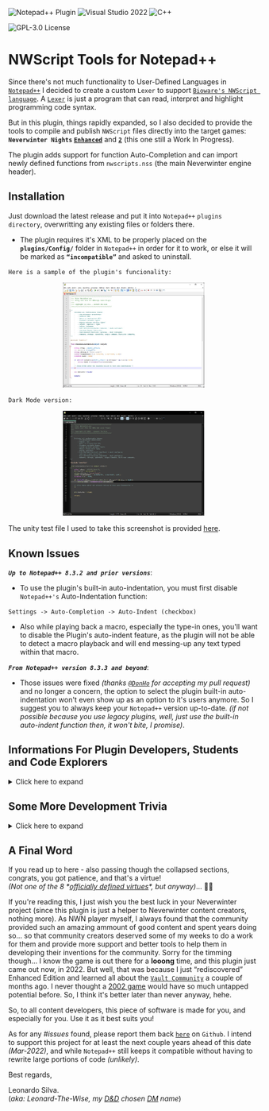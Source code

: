 ![Notepad++ Plugin](https://img.shields.io/badge/Notepad++-Plugin-green.svg?&logo=notepad%2B%2B)
![Visual Studio 2022](https://img.shields.io/badge/Visual%20Studio-2022-blue?logo=visual-studio)
![C++](https://img.shields.io/badge/c++-red.svg?&logo=c%2B%2B)

![GPL-3.0 License](https://img.shields.io/badge/License-GPL%20v3-green)
 
 # NWScript Tools for Notepad++

Since there's not much functionality to User-Defined Languages in [`Notepad++`](https://notepad-plus-plus.org/) I decided to create a custom `Lexer` to support [`Bioware's NWScript language`](https://en.wikipedia.org/wiki/NWScript). A [`Lexer`](https://en.wikipedia.org/wiki/Lexical_analysis) is just a program that can read, interpret and highlight programming code syntax. 

But in this plugin, things rapidly expanded, so I also decided to provide the tools to compile and publish `NWScript` files directly into the target games: **`Neverwinter Nights` [`Enhanced`](https://www.beamdog.com/games/neverwinter-nights-enhanced/)** and **[`2`](https://dnd.wizards.com/products/digital-games/pcmac/neverwinter-nights-2-complete)** (this one still a Work In Progress).

The plugin adds support for function Auto-Completion and can import newly defined functions from `nwscripts.nss` (the main Neverwinter engine header).


## Installation
Just download the latest release and put it into `Notepad++` `plugins directory`, overwritting any existing files or folders there.
- The plugin requires it's XML to be properly placed on the **`plugins/Config/`** folder in `Notepad++` in order for it to work, or else it will be marked as **`“incompatible”`** and asked to uninstall.

```
Here is a sample of the plugin's funcionality:
```
<div align="center"><img src="Media/Sample-Colorization.jpg" width="285"/></div>
<p></p>
<p></p>

```
Dark Mode version:
```
<div align="center"><img src="Media/Sample-Colorization-DarkMode.jpg" width="285"/></div>
<p></p>


The unity test file I used to take this screenshot is provided [here](Media/UnityTest.nss).

## Known Issues
***`Up to Notepad++ 8.3.2 and prior versions`***: 

- To use the plugin's built-in auto-indentation, you must first disable `Notepad++'s` Auto-Indentation function:
```
Settings -> Auto-Completion -> Auto-Indent (checkbox)
```
- Also while playing back a macro, especially the type-in ones, you'll want to disable the Plugin's auto-indent feature, as the plugin will not be able to detect a macro playback and will end messing-up any text typed within that macro.

***`From Notepad++ version 8.3.3 and beyond`***:

- Those issues were fixed *(thanks [`@DonHo`](https://github.com/donho) for accepting my pull request)* and no longer a concern, the option to select the plugin built-in auto-indentation won't even show up as an option to it's users anymore. So I suggest you to always keep your `Notepad++` version up-to-date.
*(if not possible because you use legacy plugins, well, just use the built-in auto-indent function then, it won't bite, I promise)*.

## Informations For Plugin Developers, Students and Code Explorers
<details><summary>Click here to expand</summary><br>
	
This plugin is based on [Notepad++ plugin template](https://github.com/npp-plugins/plugintemplate) and the official [`Scintilla`](https://www.scintilla.org/) `C++ Lexer`. I managed to rewrite much of the code, clear and organize classes, so anyone desiring to write future lexers will find it much easier to integrate a new lexer inside the Plugin. Just put your `LexXXX.cpp` file on the project and add it to the [`Lexer Catalogue`](src/Lexers/LexerCatalogue.cpp) and export it as a `DLL`.

Also, for the `NWScript` compilation, I *“borrowed”* the [`NWScript Compiler`](https://github.com/nwneetools/nwnsc) code, since trying to write a compiler from scratch would be a monstrous task.

All files under this project are provided under the [`GPL v3.0 License`](license.txt).

For reutilization of the project, the `NWScript-Npp.vcxproj` is organized in the following way:
	
- **`lib`**: All linked library submodules found here. I got one thing there: my ***personal port*** for `NWScript Compiler` called [`NscLib`](https://github.com/Leonard-The-Wise/NscLib) (because it's only the library without the executable). The project depends on other libraries, but those are installed/managed by [`vcpkg`](https://vcpkg.io/). Those are listed on the [`vcpkg.json manifest`](NWScript-Npp/vcpkg.json) of the project. For now, I link against static versions of `PCRE2` and ~~`wxWidgets`~~ (not this time, since static version of wxwidgets on vcpkg is completely broken). Hence, to build my code from source you need this. Follow these steps:
	
	- Install vcpkg. Just follow [`this guide`](https://vcpkg.io/en/getting-started.html).
	- Don't forget the `vcpkg integrate install` part.
	- ~~Done. The first time you build the project, all dependencies will be automatically installed. You may need to restart Visual Studio after building to update Intellisense.~~
	   - Not done. You have to download wxwidgets from the original website, build the (static) library yourself and then define a windows environment variable called `wxWidgetsInstall` pointing to the exact install root of wxwidgets - all because vcpkg version of the static library is broken - and we aren't dynamically linking this, since we want a single DLL to deploy. Then and only then you are really done. PS: if you got time and patience to test whether Microsoft will fix the vcpkg, you can reintegrate it instead of installing wx yourself. Since I had to spend an entire DAY crashing code only to figure out their package version is broken, I myself don't have nor the time nor the patience for that anymore.

- **`Custom Lexers`**: Here you'll write your new custom Lexers (example: [`LexNWScript.cpp`](src/Lexers/LexNWScript.cpp)) and edit/place them inside [`LexerCatalogue.cpp`](src/Lexers/LexerCatalogue.cpp) `InstalledLexers[]` static object for the code to auto-initialize it upon plugin load. Something like this:
	
    ``` C++
    constexpr static LexerDefinition InstalledLexers[] = {
	{"YourLexerName", TEXT("Your Lexer Status Text"), ANY_NUMBER, 
	   LexerScript::LexerFactoryFunction, ExternalLexerAutoIndentMode::XXX},}
    };
    ```
	
    * Where:
        * `YourLexerName` is a 16 bytes-length string;
        * `Your Lexer Status Text` is a 32 bytes-length string (that will be displayed in Notepad++ status bar on the bottom of the screen);
        * `ANY_NUMBER` is just a number to uniquely-identify the Lexer inside your code (this is not used by `Notepad++` in any way, this is just an internal number and you can set to `0` if wanted ). In my case I <code>#defined</code> a `MACRO` for this;
        * A pointer to a [`“Factory”`](https://en.wikipedia.org/wiki/Factory_method_pattern) function to get your lexer's instantiated object. In my case it just returns a new `LexerNWScript` class pointer - which implements the [`ILexer5`](https://www.scintilla.org/LexillaDoc.html) interface. Like this:<br><br>
	
        ``` C++
        static ILexer5* LexerFactoryNWScript() {
	        return new LexerNWScript(ConstructorVariables, ...);
        }
        ```
	
        * The <code>ExternalLexerAutoIndentMode</code> <code>enum class</code>. This is a new feature I developed for `Notepad++` to help plugins dealing with auto-indentation. Prior to `Notepad++ version 8.3.3`, if you tried to perform a custom-made auto-indentation with your plugin, and `Notepad++` had it's Auto-Indentation preference set to `ON`, it would override your plugin behavior and you wouldn't be able to properly auto-indent user inputs. So from `8.3.3` version and forward, since this is not a standard <code>ILexer5</code> functionality, you'll be able to send `Notepad++` the message <code>NPPM_SETEXTERNALLEXERAUTOINDENTMODE</code> to make `Notepad++` work in 3 different ways about auto-indentation with your custom language: <code>Standard</code>, which will tell `Notepad++` to perform the default behavior (to just maintain any amount of tab spacing of previous line), <code>C_Like</code> to tell `Notepad++` your code support a C-Like syntax indentation-> which will read any curly brackets <code>{</code> before a new line and advance the indent amount by one on the next line and then read the other paired curly bracket <code>}</code> and go back one step in indentation... or you can tell `Notepad++` that your plugin does <code>Custom</code> indentation, so `Notepad++` won't perform ANY kind of auto-indent for your plugin lexer, even if it's set to <code>ON</code> inside the user's preferences - because now your plugin will be the one responsible for handling it. You can query `Notepad++` about this user setting with the <code>NPPM_ISAUTOINDENTON</code> message. For more info, just study the code, especially the methods <code>SetAutoIndentSupport()</code> and <code>LoadNotepadLexer()</code> inside my [`PluginMain.cpp`](src/PluginMain.cpp) class, also along with <code>ProcessMessagesSci()</code>, especially the <code>SCN_CHARADDED</code> message processing, to see how my plugin handles auto-indentation with newer and older versions of `Notepad++`. That field is only present there (on <code>InstalledLexers[]</code> variable) to help you if you want your plugin to have more than one `lexer` installed, so you can checkup which `lexers` are installed and to keep track of which auto-indent `mode` they use. `Notepad++` will never need or read that value in any way. Again, check the <code>SetAutoIndentSupport()</code> and <code>LoadNotepadLexer()</code> methods to understand this ***“language auto-indentation”*** thing better. ***(I also strongly suggest studying `Notepad++'s` <code>maintainIndentation()</code> method inside [`NotepadPlus.cpp`](https://github.com/notepad-plus-plus/notepad-plus-plus/blob/master/PowerEditor/src/Notepad_plus.cpp) file so you can see how `Notepad++` performs it's own auto-indentation functionality).***
	
- **`Notepad Controls`**: Contains some class templates to display dialog boxes. Versions of `Static`, `Modal` and `Dockable` dialogs boxes are avaliable.

- **`Plugin Interface`**: Contains all code necessary to initialize the DLL and communicate with `Notepad++` main executable, including the Lexer part. You probably won't need to change *(much of)* this code, **EXCEPT** to make it point to YOUR plugin class(es) instead of mine's.

- **`Resource Files`**: Contains the [XML](src/Lexers/Config/NWScript-Npp.xml) necessary for the Lexer to work with `Notepad++`. Without it, `Notepad++` will just mark your plugin as `incompatible`. It will be copied to the `%notepadInstall%/plugin/Config` folder automatically uppon a successful build.
     * Also contains a [`.targets`](Publish.Dll.To.Notepad.targets) file that is imported inside the [`vcxproj`](NWScript-Npp/NWScript-Npp.vcxproj) [`MSBuild`](https://docs.microsoft.com/en-us/visualstudio/msbuild/msbuild?view=vs-2022) project file to automate deployment of the plugin `DLL` and its associated `XML` to `Notepad++'s` install directory to help you with your plugin debugging. Make sure `Notepad++` isn't running when you build your code. Also make sure to give yourself **write permissions** to the Notepad/plugin installation folder and subfolders, so the compiler can copy the output `DLL` and the annexed `XML` styler to that path. You'll be notified if it cannot and also the build will fail and the debugger will not run if it can't deploy at least the `DLL` there (the `XML` deploying is optional and only emits a warning).
     * Also, I've setup a [`ProjectVersion.rc`](src/ProjectVersion.rc) file along with a header called [`ProjectVersion.h`](src/ProjectVersion.h) to perform auto-increments  on the <code>VS_VERSION_INFO</code> associated resource. This works as following:
	* Every time you hit the <kbd>build</kbd> command in Visual Studio, a [pre-build event](https://docs.microsoft.com/en-us/visualstudio/ide/specifying-custom-build-events-in-visual-studio?view=vs-2022) occurs, which calls this [`PowerShell`](IncrementBuild.ps1) script on the project root that will edit `ProjectVersion.h` and increment the <code>VERSION_BUILD</code> macro inside that file.
         * Then the pre-compiler will read that macro and since <code>VS_VERSION_INFO</code> is setup to use macros for replacing version information, it will compile with whichever version is printed on ProjectVersion.h at the time of compilation.
         * Hence I advise you to ***`NEVER`*** touch or edit `ProjectVersion.rc` inside the [`Resource Editor`](https://docs.microsoft.com/en-us/cpp/windows/resource-editors?view=msvc-170), or it will overwrite and destroy the macros inside and cause you to lose the `build auto-increment` funcionality. Edit it manually (inside any ***raw text editor***) and ***`only`*** to change other info, like `DLL Name`, `Company Name`, `Copyright Info`, etc and leave all the macros there about versioning untouched.
         * To increment major, minor or patch numbers, edit the `ProjectVersion.h` file instead. Only `build` numbers are setup to auto-increment on my script, so if you want your `major`, `minor` or `patch` versions to change, you'll have do it manually, editting their respective <code>VERSION_MAJOR</code>, <code>VERSION_MINOR</code> and <code>VERSION_PATCH</code> macros *(leave <code>VERSION_STRING</code> and <code>VERSION_STRING_BUILD</code> alone as they are)*. I designed this intentionally, since every person or team have its own standards for managing project versions.
	
- **`Utils`**: Contains utilitary headers and code to help dealing with settings, `.ini` files, `regular expressions`, etc.

- **`Root Directory`**: This is where the Plugin code really begins. I designed a base [`Singleton`](https://en.wikipedia.org/wiki/Singleton_pattern) class called [`PluginMain`](src/PluginMain.h) to setup the Menu Commands, to deal with message processing, and all of the main plugin funcions, because, yeah... it will be created only once during a session or DLL loading. You'll need to change this as suitable. Perhaps in the future I'll clean up the code from my specific usage and leave a framework for others to developed upon. No promises made, though **(and hey, it's easy to delete a `PluginMain.cpp` and add your own class... just don't forget to update `PluginInterface.cpp` to point to your own classes instead of mine for handling plugin initialization, message parsing, etc)**.
   * Also, since many plugins use `.ini` files to store their settings, I already provided a [`Settings.cpp`](/src/Settings.cpp) class that will do that *(almost)* automatically for you. Just replace my variables with yours, update the <code>Save()</code> and <code>Load()</code> functions to save/load your variables instead and you're done. The Settings class uses a modified version of [`MiniINI`](https://github.com/pulzed/mINI/blob/master/src/mini/ini.h) API to handle ini files reading, writting, etc., so it's really simple to use instead of writting your own version. It supports `ANSI` and `UNICODE` files and filenames.
   * And the `Common.h` file is just a bunch of aggregated functions I wrote myself or captured over the web, to help me dealing with unicode strings, conversions, Windows Icon and Bitmap handling, etc... (the method I developed for the `Notepad++` auto-restart functionality with a temporary [`batch`](https://www.windowscentral.com/how-create-and-run-batch-file-windows-10) file involved into a [`ShellExecute`](https://docs.microsoft.com/en-us/windows/win32/shell/launch) API call was kind of... crusty... :rofl: but since I did not know of any other method out there and was a bit lazy to research more on this when I was writting features, well... I'll just leave that there... for now. :innocent:).
	
- **Last** but not least: `Plugin Dialogs` are just the instanced versions of `Notepad Controls` classes, to manage MY specific dialog boxes, etc. You really don't need these, except if you want to use them as examples.
	
> ***All other files on this project are just internal work for my plugin specific funcionalities, and hence I will not be providing too much information on them here. I consider the code at least reasonably documented and commented already anyway, so feel free to explore it by yourself.***

	
### Some Project Setup Remarks

- [`NWScript-Npp.vcxproj`](NWScript-Npp/NWScript-Npp.vcxproj) file sets the `<PlatformToolset>` to [`v143`](https://docs.microsoft.com/en-us/cpp/overview/visual-cpp-tools-and-features-in-visual-studio-editions?view=msvc-170) for using with [`Visual Studio 2022`](https://visualstudio.microsoft.com/vs/).

- Also, we are targeting [`ISO C++ 20`](https://en.wikipedia.org/wiki/C%2B%2B20) standard here, although a [`C++ 17`](https://en.wikipedia.org/wiki/C%2B%2B17) would do just fine. Forget about [`C++ 14`](https://en.wikipedia.org/wiki/C%2B%2B14) - and probably bellow - since it can't handle some of my [`smart pointers`](https://en.cppreference.com/w/cpp/memory) usage, nor other peculiarities with libraries and won't even compile.

- Interface functions required for NPP to use the lexer are all declared with:
	
    ``` C++
    extern "C" __declspec(dllexport)
    ```
	
    * I created a `MACRO` called <code>DLLAPI</code> to help with that, so if parts of your code are to be used in other `DLLs`, it will change to:<br><br>
	
    ``` C++
    extern "C" __declspec(dllimport)
    ```
	
    * And if linking statically to a code, it will <code>#define</code> <code>DLLAPI</code> to nothing.
	
- [`src/Lexers/Scintilla`](src/Lexers/Scintilla) is unmodified files copied from [`NPP\Scintilla\include`](https://github.com/notepad-plus-plus/notepad-plus-plus/tree/master/scintilla/include), so you can overwrite those with more up-to-date versions in your own taste.

- [`src/Lexers/Lexlib`](src/Lexers/Lexlib) contains required files copied from [`NPP\Scintilla\lexlib`](https://github.com/notepad-plus-plus/notepad-plus-plus/tree/master/scintilla/lexlib) - unchanged other than ripping out some headers that were not required and perhaps <code>#pragma</code> disabling one warning or another. You can add more if your project needs and also overwrite those with newer versions too.

- [`src/Lexers/Config/NWScript-Npp.xml`](src/Lexers/Config/NWScript-Npp.xml) defines the language keywords & styles. Required for the plugin and will be published on project build. When changing the `DLL` name, you MUST also change this to the exact name your `DLL` target gets, or else `Notepad++` will not recognize it. You'll also need to modify the <code><Language></code> and <code><LexerType></code> tags there and replace <code>name="NWScript"</code> to your <code>InstalledLexers[]</code> language name, or else it still won't link properly to `Notepad++` and no custom colors for your plugin. Also the <code><Language ext="nss"></code> attribute obviously points to which file extension your language is to be automatically associated with when opening under `Notepad++` and the <code><LexerType desc="NWScript files"></code> attribute is what is displayed as the language name for the user when he goes to the `Settings -> Style Configurator` to customize the language colors.

- The Debugger is already set to <kbd>autorun</kbd> `Notepad++.exe` for all supported plataforms (`x86` or `x64`).
	
- The project also defines a global macro called <code>PCRE2_STATIC</code> (under the `Preprocessor Definitions`) to be able to link statically with the annexed [`PCRE2`](https://github.com/PhilipHazel/pcre2) library. Without it, project compilation fails. If you're not using `PCRE2` in your project, you can safely remove it from your project.
	
</details>
	
## <a name="trivia"></a>Some More Development Trivia
<details><summary>Click here to expand</summary><br>


This plugin was actually a self-imposed test, to write a nice piece of software in `C++`, something I've never done before. So far, an enjoyable experience, although with some severe caveats and dreadful cryptical errors - like linkage missing symbols, a LOT of different compiling warnings, unexpected code behavior, the mind-boggling pointer and reference usage that can get really complex and really messed up really fast... and a world of language differences and different standards and issues that other more “high level” syntax-siblings like `Java`, `Javscript` and even `C#` wouldn't experience. But aside from this, `C++` gave me a view of internal machine workings that no other language ever gave me before... and I'm glad for that.

So, I thank the entire developing community for sharing some amazing informations out there! Not to mention all the entire references from [StackOverflow](https://stackoverflow.com/) and other online helpers without whom, this work would **NEVER** be feasible - at least not in a reasonable amount of time!

A special mention to [The Cherno C++ series](https://www.youtube.com/watch?v=18c3MTX0PK0&list=PLlrATfBNZ98dudnM48yfGUldqGD0S4FFb&ab_channel=TheCherno) which helped an old developer a lot, that although had many years of IT experience (I'm actually a professional database architect), would never have touched a `C++` code since about the early 2000s *(yeah, I tried to use `C#` syntax here and as you can presume, sooner than later I was screwing things up really fast - like, using the **<code>new</code>** keyword to “instantiate” classes - yeah, you may lol to that 😅 - and doing other things an experienced `C++` programmer would never think of doing with their code)*. 
	
Then I decided to scratch all I assumed I knew about `C` language and started all over with his series. That changed things really fast - and the catchup wasn't even that big of an effort.

Also, while dealing with `regular expressions` - something I needed to use to [parse NWScript files](src/NWScriptParser.cpp) for `Notepad++` auto-complete integration, I was severally struggling with [`backtracking`](https://www.regular-expressions.info/catastrophic.html) up until I learned about possessive operators ( <code>\*+</code>, <code>++</code>, <code>?+</code> ), atomic groups ( <code>?></code> ) and many other juicy concepts. That was a life-changing experience... So I REALLY advise you before trying to write `regexes`, to do a pause and study the subject deeper first, instead of just copy-pasting code from google searches like I was doing my entire life up to that day... (yeah, never bothered in really learning regex for a long, long time :pensive:). And that lead me up to...

### The PCRE2 Engine Saga...

During the `regex` development phase, I first started with [`std::regex`](https://en.cppreference.com/w/cpp/regex) library to parse my strings, since it is in fact THE international `STANDARD` library for doing this; so it **must** be a good, reliable and fast code to build your project upon... right? Until I found out that this engine had severe restrictions and wasn't even compiling expressions with [`named capture groups`](https://www.regular-expressions.info/named.html)... maybe not a big deal for simple `regular expressions` out there but for me, a nuisance to keep changing `matching indexes` everytime an expression was updated to fix a bug or another. Also, I found the execution really slow - it took aprox. **80 seconds** to fully parse a [nwscript.nss definitions file](https://jadeempire-modding.fandom.com/wiki/Nwscript.nss) in `debug mode`. In `release mode` that dropped to **8 seconds**, so even getting rid of every compiler debbuging overhead wasn't helping that much. All of this running in a pretty recent and fast machine setup (won't be spec'ing my setup here, for the sake story simplification).

I was bugged with that, because in an end-user perspective, especially if one used an older CPU, that seemed like my plugin was crashing or not responding, and they could even end up <kbd>Ctrl</kbd>+<kbd>Alt</kbd>+<kbd>Del</kbd> to `task manager kill` the poor `Notepad++` app for that *(and prolly also swearing at me for hanging their machine up)*... so, instead of thinking in just accepting what I had and going ahead adding [`threads`](https://www.cplusplus.com/reference/thread/thread/) and a possible `% file analysis complete` dialog screen to the file parsing execution, I first decided to test other “alternative” engines... after doing a [web scan](https://www.google.com/search?q=regex+engines+benchmark) on some researches about regular expressions benchmarking, I decided to go with [`boost::regex`](https://www.boost.org/doc/libs/1_78_0/libs/regex/doc/html/index.html), since that's the one being used by `Notepad++` up to now and the one that appeared to have the most compatibility with the code I was alreaady using - just a matter of variable re-declaration and no needed to rewrite any of my already tested routines (the correct name for that inside a class is a `method`, I know... but anyway...). 
	
**Sounded good at first...**

Amazing! Parsing times dropped from **80** to **8** seconds, just by merely <kbd>Ctrl</kbd>+<kbd>H</kbd> replacing my variable declarations from <code>std::regex</code> to <code>boost::regex</code>. Nothing else changed. And a whooping 10x increase for that! And now it even supports my long sought `named capture groups`, so I didn't need to change indexes anymore! Wow!

But that all changed when I decided to write more robust versions of my `regular expressions`, since they were still unstable, and any malformed file could easily cause many severe [`catastrophic backtrackings`](https://javascript.info/regexp-catastrophic-backtracking), [`stack overflows`](https://en.wikipedia.org/wiki/Stack_overflow) and many other `crashes` inside my code. Not really a fan of too much [`#try-#catch`](https://www.w3schools.com/cpp/cpp_exceptions.asp) blocks of code into my projects here, and also, the user could think this was taking to long... back to the dreaded <kbd>Ctrl</kbd>+<kbd>Alt</kbd>+<kbd>Del</kbd> #issue here *(with the probable **user-swearing** parts and all that stuff)*. Hence, I decided to go back to halt all my other feature developments, go to [regex101](https://regex101.com/), and stay there for an indeterminate amount of time, until my regular expressions were working like a charm to any file I dumped in my application - *well, not `ANY` kind of files like heavly mangled ones and anything severely unrelated to the nwscript language, but anyway... you got the spirit*. 

After successfully finishing the expressions, I went back to `Visual Studio` ... just to find out that `boost::regex` did not support [`subroutines`](https://www.regular-expressions.info/subroutine.html), something now crucial for interpreting `object-nestings` and other stuff my new “robust” code was requiring... a quote from [www.regular-expressions.info](https://www.regular-expressions.info/subroutine.html) broke my heart:

> Boost does not support the Ruby syntax for subroutine calls. In Boost <code>\g<1></code> is a backreference—not a subroutine call—to capturing group 1. So <code>([ab])\g<1></code> can match aa and bb but not ab or ba. In Ruby the same regex would match all four strings. No other flavor discussed in this tutorial uses this syntax for backreferences.

**Then, in frustration, I realized I had to change the engine... again.**

So I decided to go back and integrate [`PCRE2`](https://github.com/PhilipHazel/pcre2) into my code, since that was the marked engine I was using while developing at [`Regex101`](https://regex101.com/) anyway. I knew `PCRE2` was not very **`C++`** - friendly, since it's a pure **`C`** implementation of code. So I decided to look for a [`C++ Wrapper`](https://en.wikipedia.org/wiki/Wrapper_library) to help me there, so I would't end up having an indigestable and inelegant code-salad in my project. Fortunately I [`found one`](https://github.com/jpcre2/jpcre2) so I did not have to write it myself. *A relief!* Now I just needed to link with `PCRE2` libraries aaand... ***Whoops!*** those aren't avaliable as a package, just as source code... and this code wasn't even written specifically to build under `Visual Studio` or even [`Windows`](https://www.microsoft.com/windows): the author had it designed in the most generic form possible, so to allow ports to [`POSIX`](https://en.wikipedia.org/wiki/POSIX), [`zOS`](https://en.wikipedia.org/wiki/Z/OS) or any other kind of operating system and anything else capable of chewing on a raw `C-language` `standard` file and spewing out machine code after... 

And there I go again, spending a whole day more, studying the [`library documentation`](https://www.pcre.org/current/doc/html/pcre2build.html) trying to figure out how to configure the package to compile under [`VS2022`](https://visualstudio.microsoft.com/vs/community/), which features the author implemented and why... having to write my own [`visual studio configuration file`](https://github.com/Leonard-The-Wise/pcre2/blob/master/vstudio/config/visualstudioconfig.h), dealing in what `Windows` features and functions I had or had not avaliable, the confusing different library flags, like <code>PCRE2_CODE_UNIT_WIDTH</code> for different library compilations - must I use just ONE code with for my entire project or can I have them all? Why the author says it also supports a <code>0</code> there and says it's “generic”, even thought its not compiling? How all of those `functions-types-and-other-stuff` declarations macros are all about, and so forth. And then, even spending a whole night alone just to figure out how to link the library [`statically`](https://en.wikipedia.org/wiki/Static_library) with my project until I found out I had to <code>#define</code> <code>PCRE2_STATIC</code> also within my project scope, because if I just <code>#defined</code> that inside the `LIBRARY` project, and then <code>#include <pcre2.h></code> on my side to use the library, some of the complex `macros` there would lead to many functions being redeclared as <code>extern __declspec(dllimport)</code> on MY side, leading my [`linker`](https://www.learncpp.com/cpp-tutorial/introduction-to-the-compiler-linker-and-libraries/) into several [`missing symbols`](http://www.cplusplus.com/forum/general/57873/)! Yeah, that kind of nasty stuff to deal with! *(didn't get a word here? Don't worry, you won't have to, until you try to use the library yourself... but not if you use my pre-built projects here now, since I made sure to document EVERY step I made to be able to build this with Visual Studio now... but if you DID understand the stuff in here then, well... woe is you, hehehehehe 😉)*.

And then I had to rewrite all my file parsing `routines` (yeah, I know, *`methods`*), since my new `C++ Wrapper` worked differently from the standard ones defined both in `std::regex` and `boost::regex`. *(okay, that last part was a breeze and took the least insignificant amount of time on this whole process)*.

But ALL of that (re)work *DID* pay off when I put my new robust regexes to run inside `PCRE2` engine. It dropped from `boost's` **8** seconds (on debug mode) to an amazing **500ms** parsing time! Yeah, another **16x** gain... but now I know that this is a bit of an unfair comparison with `boost` engine, because now I didn't have the chance to re-test my new regular expressions against `boost` with the new remade syntax and code blocks - like atomic groups, possessive operators and subroutines to avoid as much backtracking as possible - just because `boost` didn't compile my regexes anymore... so I wonder what performance gap this would really be. Anyway...

What I did know then is that now I was able to finally close this `#issue` and go back to coding more features to my plugin peacefully again.

*(and here ends the PCRE2 regex engine saga, if you care to read it, I hope you find at least some useful information there)*.
	
</details>
	
## A Final Word

If you read up to here - also passing though the collapsed sections, congrats, you got patience, and that's a virtue!<br><i>(Not one of the 8 \*[officially defined virtues](https://wiki.ultimacodex.com/wiki/Eight_Virtues)\*, but anyway)</i>... :prince::lotus_position:

If you're reading this, I just wish you the best luck in your Neverwinter project (since this plugin is just a helper to Neverwinter content creators, nothing more). As NWN player myself, I always found that the community provided such an amazing ammount of good content and spent years doing so... so that community creators deserved some of my weeks to do a work for them and provide more support and better tools to help them in developing their inventions for the community. Sorry for the timming though... I know the game is out there for a **looong** time, and this plugin just came out now, in 2022. But well, that was because I just “rediscovered” Enhanced Edition and learned all about the [`Vault Community`](https://neverwintervault.org/) a couple of months ago. I never thought a [2002 game](https://en.wikipedia.org/wiki/Neverwinter_Nights) would have so much untapped potential before. So, I think it's better later than never anyway, hehe.

So, to all content developers, this piece of software is made for you, and especially for you. Use it as it best suits you!

As for any *#issues* found, please report them back [`here`](https://github.com/Leonard-The-Wise/NWScript-Npp/issues) on `Github`. I intend to support this project for at least the next couple years ahead of this date *(Mar-2022)*, and while `Notepad++` still keeps it compatible without having to rewrite large portions of code *(unlikely)*.

Best regards,

Leonardo Silva.<br>
(*aka: Leonard-The-Wise, my [D&D](https://dnd.wizards.com/) chosen [DM](https://en.wikipedia.org/wiki/Dungeon_Master) name*)
